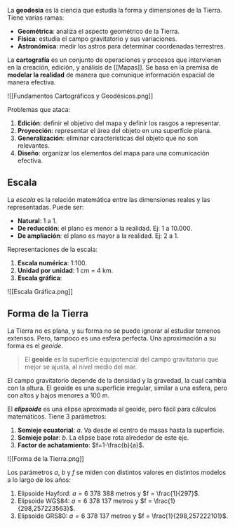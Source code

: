 La **geodesia** es la ciencia que estudia la forma y dimensiones de la Tierra. Tiene varias ramas:

- **Geométrica**: analiza el aspecto geométrico de la Tierra.
- **Física**: estudia el campo gravitatorio y sus variaciones.
- **Astronómica**: medir los astros para determinar coordenadas terrestres.

La **cartografía** es un conjunto de operaciones y procesos que intervienen en la creación, edición, y análisis de [[Mapas]]. Se basa en la premisa de **modelar la realidad** de manera que comunique información espacial de manera efectiva.

![[Fundamentos Cartográficos y Geodésicos.png]]

Problemas que ataca:

1. **Edición**: definir el objetivo del mapa y definir los rasgos a representar.
2. **Proyección**: representar el área del objeto en una superficie plana.
3. **Generalización**: eliminar características del objeto que no son relevantes.
4. **Diseño**: organizar los elementos del mapa para una comunicación efectiva.

## Escala

La _escala_ es la relación matemática entre las dimensiones reales y las representadas. Puede ser:

- **Natural**: 1 a 1.
- **De reducción**: el plano es menor a la realidad. Ej: 1 a 10.000.
- **De ampliación**: el plano es mayor a la realidad. Ej: 2 a 1.

Representaciones de la escala:

1. **Escala numérica**: 1:100.
2. **Unidad por unidad**: 1 cm = 4 km.
3. **Escala gráfica**:

![[Escala Gráfica.png]]

## Forma de la Tierra

La Tierra no es plana, y su forma no se puede ignorar al estudiar terrenos extensos. Pero, tampoco es una esfera perfecta. Una aproximación a su forma es el _geoide_.

> El **geoide** es la superficie equipotencial del campo gravitatorio que mejor se ajusta, al nivel medio del mar.

El campo gravitatorio depende de la densidad y la gravedad, la cual cambia con la altura. El geoide es una superficie irregular, similar a una esfera, pero con altos y bajos menores a 100 m.

El **_elipsoide_** es una elipse aproximada al geoide, pero fácil para cálculos matemáticos. Tiene 3 parámetros:

1. **Semieje ecuatorial**: $a$. Va desde el centro de masas hasta la superficie.
2. **Semieje polar**: $b$. La elipse base rota alrededor de este eje.
3. **Factor de achatamiento**: $f=1-\frac{b}{a}$.

![[Forma de la Tierra.png]]

Los parámetros $a$, $b$ y $f$ se miden con distintos valores en distintos modelos a lo largo de los años:

1. Elipsoide Hayford: $a = 6\ 378\ 388 \text{ metros}$ y $f = \frac{1}{297}$.
2. Elipsoide WGS84: $a = 6\ 378\ 137 \text{ metros}$ y $f = \frac{1}{298,257223563}$.
3. Elipsoide GRS80: $a = 6\ 378\ 137 \text{ metros}$ y $f = \frac{1}{298,257222101}$.
